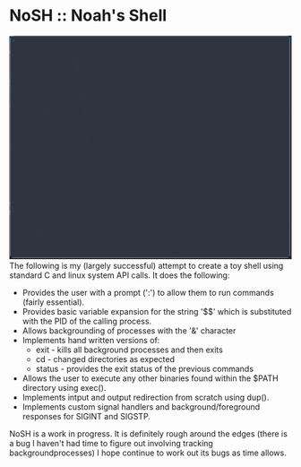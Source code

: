 # NoSH :: Noah's Shell

![Shell Demo](./NoSH.gif "Shell Demo")
The following is my (largely successful) attempt to create a toy shell using standard C and linux system API calls. It does the following:

- Provides the user with a prompt (':') to allow them to run commands (fairly essential).
- Provides basic variable expansion for the string '$$' which is substituted with the PID of the calling process.
- Allows backgrounding of processes with the '&' character
- Implements hand written versions of:
	- exit - kills all background processes and then exits
	- cd - changed directories as expected
	- status - provides the exit status of the previous commands
- Allows the user to execute any other binaries found within the $PATH directory using exec().
- Implements intput and output redirection from scratch using dup().
- Implements custom signal handlers and background/foreground responses for SIGINT and SIGSTP.

NoSH is a work in progress. It is definitely rough around the edges (there is a bug I haven't had time to figure out involving tracking backgroundprocesses) I hope continue to work out its bugs as time allows.
